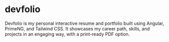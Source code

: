 # devfolio
Devfolio is my personal interactive resume and portfolio built using Angular, PrimeNG, and Tailwind CSS. It showcases my career path, skills, and projects in an engaging way, with a print-ready PDF option.
